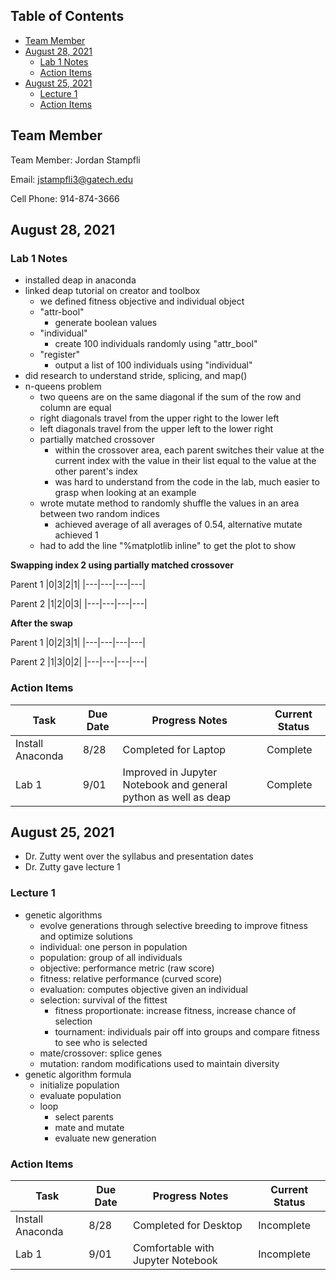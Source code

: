 ## Table of Contents
- [Team Member](#team-member)
- [August 28, 2021](#august-28--2021)
  * [Lab 1 Notes](#lab-1-notes)
  * [Action Items](#action-items)
- [August 25, 2021](#august-25--2021)
  * [Lecture 1](#lecture-1)
  * [Action Items](#action-items-1)


## Team Member 

Team Member: Jordan Stampfli

Email: jstampfli3@gatech.edu

Cell Phone: 914-874-3666

## August 28, 2021

### Lab 1 Notes
* installed deap in anaconda
* linked deap tutorial on creator and toolbox
  * we defined fitness objective and individual object
  * "attr-bool"
    * generate boolean values
  * "individual"
    * create 100 individuals randomly using "attr_bool"
  * "register"
    * output a list of 100 individuals using "individual"
* did research to understand stride, splicing, and map()
* n-queens problem
  * two queens are on the same diagonal if the sum of the row and column are equal
  * right diagonals travel from the upper right to the lower left
  * left diagonals travel from the upper left to the lower right
  * partially matched crossover
    * within the crossover area, each parent switches their value at the current index with the value in their list equal to the value at the other 
      parent's index
    * was hard to understand from the code in the lab, much easier to grasp when looking at an example
  * wrote mutate method to randomly shuffle the values in an area between two random indices
    * achieved average of all averages of 0.54, alternative mutate achieved 1
  * had to add the line "%matplotlib inline" to get the plot to show

**Swapping index 2 using partially matched crossover**

Parent 1
|0|3|2|1|
|---|---|---|---|

Parent 2
|1|2|0|3|
|---|---|---|---|

**After the swap**

Parent 1
|0|2|3|1|
|---|---|---|---|

Parent 2
|1|3|0|2|
|---|---|---|---|

### Action Items

| Task | Due Date | Progress Notes | Current Status|
|---|---|---|---|
|Install Anaconda| 8/28 | Completed for Laptop|Complete|
|Lab 1| 9/01 | Improved in Jupyter Notebook and general python as well as deap|Complete|

## August 25, 2021 
* Dr. Zutty went over the syllabus and presentation dates
* Dr. Zutty gave lecture 1

### Lecture 1
* genetic algorithms
  * evolve generations through selective breeding to improve fitness and optimize solutions
  * individual: one person in population
  * population: group of all individuals
  * objective: performance metric (raw score)
  * fitness: relative performance (curved score)
  * evaluation: computes objective given an individual
  * selection: survival of the fittest
    * fitness proportionate: increase fitness, increase chance of selection
    * tournament: individuals pair off into groups and compare fitness to see who is selected
  * mate/crossover: splice genes
  * mutation: random modifications used to maintain diversity
* genetic algorithm formula
  * initialize population
  * evaluate population
  * loop
    * select parents
    * mate and mutate
    * evaluate new generation

### Action Items

| Task | Due Date | Progress Notes | Current Status|
|---|---|---|---|
|Install Anaconda| 8/28 | Completed for Desktop|Incomplete|
|Lab 1| 9/01 | Comfortable with Jupyter Notebook|Incomplete|